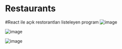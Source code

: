 # Restaurants
#React ile açık restorantları listeleyen program
![image](https://user-images.githubusercontent.com/66878884/163513490-a36dbcf7-dd67-4eb2-ad53-9ddd6f450bba.png)

![image](https://user-images.githubusercontent.com/66878884/163513497-3ecec11b-0be0-47a6-a000-c9d3ab0fe42b.png)

![image](https://user-images.githubusercontent.com/66878884/163513550-279fe68c-099a-48cf-abd6-6c1e9106159f.png)
